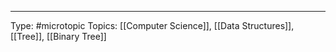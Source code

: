 
___
Type: #microtopic 
Topics: [[Computer Science]], [[Data Structures]], [[Tree]], [[Binary Tree]]

